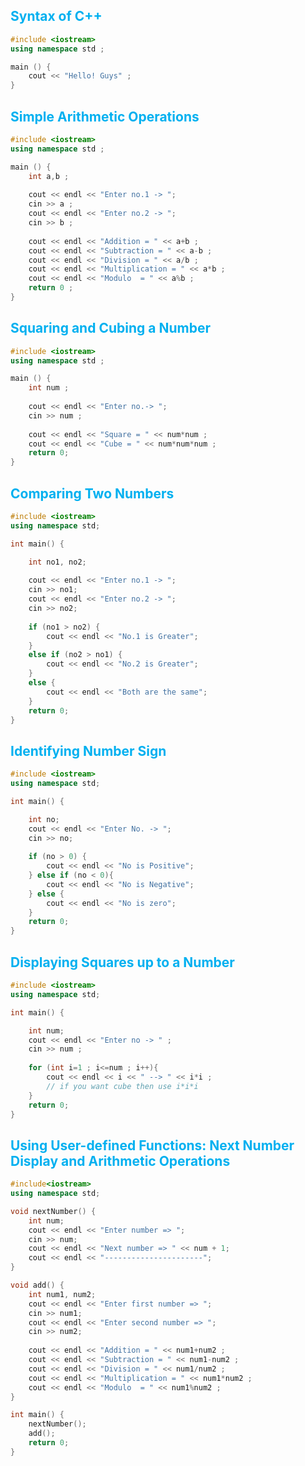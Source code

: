 ## <font color="#00b0f0"> Syntax of C++</font>

```Cpp
#include <iostream>
using namespace std ;

main () {
	cout << "Hello! Guys" ;
}
```

## <font color="#00b0f0">Simple Arithmetic Operations</font>

```Cpp
#include <iostream>
using namespace std ;

main () {
    int a,b ;
    
	cout << endl << "Enter no.1 -> ";
	cin >> a ;
	cout << endl << "Enter no.2 -> ";
	cin >> b ;
	
	cout << endl << "Addition = " << a+b ;
	cout << endl << "Subtraction = " << a-b ;
	cout << endl << "Division = " << a/b ;
	cout << endl << "Multiplication = " << a*b ;
	cout << endl << "Modulo  = " << a%b ;
	return 0 ;
}
```

## <font color="#00b0f0">Squaring and Cubing a Number</font>

```Cpp
#include <iostream>
using namespace std ;

main () {
    int num ;
    
	cout << endl << "Enter no.-> ";
	cin >> num ;
	
	cout << endl << "Square = " << num*num ;
	cout << endl << "Cube = " << num*num*num ;
	return 0;
}
```

## <font color="#00b0f0">Comparing Two Numbers</font>

```cpp
#include <iostream>
using namespace std;

int main() {

    int no1, no2;
    
    cout << endl << "Enter no.1 -> ";
    cin >> no1;
    cout << endl << "Enter no.2 -> ";
    cin >> no2;
    
    if (no1 > no2) {
        cout << endl << "No.1 is Greater";
    } 
    else if (no2 > no1) {
        cout << endl << "No.2 is Greater";
    } 
    else {
        cout << endl << "Both are the same";
    }
    return 0;
}
```

## <font color="#00b0f0">Identifying Number Sign</font>

```cpp
#include <iostream>
using namespace std;

int main() {

    int no;
    cout << endl << "Enter No. -> ";
    cin >> no;
    
    if (no > 0) {
        cout << endl << "No is Positive";
    } else if (no < 0){
        cout << endl << "No is Negative";
    } else {
        cout << endl << "No is zero";
    }
    return 0;
}
```

## <font color="#00b0f0">Displaying Squares up to a Number</font>

```cpp
#include <iostream>
using namespace std;

int main() {

    int num;
    cout << endl << "Enter no -> " ;
    cin >> num ;
    
    for (int i=1 ; i<=num ; i++){
        cout << endl << i << " --> " << i*i ;
        // if you want cube then use i*i*i
    }
    return 0;
}
```

## <font color="#00b0f0">Using User-defined Functions: Next Number Display and Arithmetic Operations</font>

```cpp
#include<iostream>
using namespace std;

void nextNumber() {
    int num;
    cout << endl << "Enter number => ";
    cin >> num;
    cout << endl << "Next number => " << num + 1;
    cout << endl << "----------------------";
}

void add() {
    int num1, num2;
    cout << endl << "Enter first number => ";
    cin >> num1;
    cout << endl << "Enter second number => ";
    cin >> num2;
    
    cout << endl << "Addition = " << num1+num2 ;
	cout << endl << "Subtraction = " << num1-num2 ;
	cout << endl << "Division = " << num1/num2 ;
	cout << endl << "Multiplication = " << num1*num2 ;
	cout << endl << "Modulo  = " << num1%num2 ;
}

int main() {
    nextNumber();
    add();
    return 0;
}
```